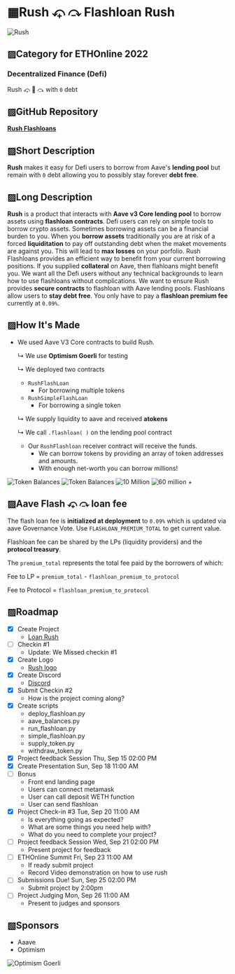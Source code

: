 
#  ▦Rush ⤽ ⤼ Flashloan Rush
![Rush](./images/rush_contracts/rush_contracts.002.jpeg)

## ▨Category for ETHOnline 2022

### **Decentralized Finance (Defi)** 
Rush ⤽ 🎠 ⤼ with `0` debt

## ▨GitHub Repository
[**Rush Flashloans**](https://github.com/mmsaki/flash-loan-rush)

## ▨Short Description
**Rush** makes it easy for Defi users to borrow from Aave's **lending pool** but remain with `0` debt allowing you to possibly stay forever **debt free**.

## ▨Long Description

**Rush** is a product that interacts with **Aave v3 Core lending pool** to borrow assets using **flashloan contracts**. Defi users can rely on simple tools to borrow crypto assets. Sometimes borrowing assets can be a financial burden to you. When you **borrow assets** traditionally you are at risk of a forced **liquiditation** to pay off outstanding debt when the maket movements are against you. This will lead to **max losses** on your porfolio. Rush Flashloans provides an efficient way to benefit from your current borrowing positions. If you supplied **collateral** on Aave, then flahloans might benefit you. We want all the Defi users without any technical backgrounds to learn how to use flashloans without complications. We want to ensure Rush provides **secure contracts** to flashloan with Aave lending pools. Flashloans allow users to **stay debt free**. You only have to pay a **flashloan premium fee** currently at `0.09%`.

## ▨How It's Made

- We used Aave V3 Core contracts to build Rush. 
    
    ↳ We use **Optimism Goerli** for testing 

    ↳ We deployed two contracts
        
    - `RushFlashLoan`
        - For borrowing multiple tokens
    - `RushSimpleFlashLoan`
        - For borrowing a single token
    
    ↳ We supply liquidity to aave and received **atokens**

    ↳ We call `.flashloan( )` on the lending pool contract
        
    - Our `RushFlashloan` receiver contract will receive the funds.
        - We can borrow tokens by providing an array of token addresses and amounts.
        - With enough net-worth you can borrow millions!

![Token Balances](./images/rush_contracts/rush_contracts.003.jpeg)
![Token Balances](./images/rush_contracts/rush_contracts.004.jpeg)
![10 Million](./images/rush_contracts/rush_contracts.005.jpeg)
![60 million +](./images/rush_contracts/rush_contracts.006.jpeg)

## ▨Aave Flash ⤽ ⤼ loan fee

The flash loan fee is **initialized at deployment** to `0.09%` which is updated via aave Governance Vote. Use `FLASHLOAN_PREMIUM_TOTAL` to get current value.

Flashloan fee can be shared by the LPs (liquidity providers) and the **protocol treasury**. 

The `premium_total` represents the total fee paid by the borrowers of which:

Fee to LP = `premium_total` - `flashloan_premium_to_protocol`

Fee to Protocol = `flashloan_premium_to_protocol`

<!-- - Setting Up
    - Ensure we have enough funds when flashloaning
    - Calculate the profitability of liquidating loans vs gas costs
    - Ensure we have access toe the latest protocol user data
    - Fail safe security 
- Aave contracts and registry on Optimism 
    - [V3 Testnet Aave Address on Optimism Görli](https://docs.aave.com/developers/deployed-contracts/v3-testnet-addresses) -->


## ▨Roadmap

- [x] Create Project
    - [Loan Rush](https://ethglobal.com/showcase/rush-8s2mf)
- [ ] Checkin #1
   - Update: We Missed checkin #1
- [x] Create Logo
    - [Rush logo](./images/carousel.png)
- [x] Create Discord
    - [Discord](https://discord.gg/57TA3bHx62)
- [x] Submit Checkin #2 
    - How is the project coming along?
- [x] Create scripts
    - deploy_flashloan.py
    - aave_balances.py
    - run_flashloan.py
    - simple_flashloan.py
    - supply_token.py
    - withdraw_token.py
- [x] Project feedback Session Thu, Sep 15 02:00 PM
- [x] Create Presentation Sun, Sep 18 11:00 AM
- [ ] Bonus
    - Front end landing page
    - Users can connect metamask
    - User can call deposit WETH function
    - User can send flashloan
- [x] Project Check-in #3 Tue, Sep 20 11:00 AM
    - Is everything going as expected?
    - What are some things you need help with?
    - What do you need to complete your project?
- [ ] Project feedback Session Wed, Sep 21 02:00 PM
    - Present project for feedback
- [ ] ETHOnline Summit Fri, Sep 23 11:00 AM
    - If ready submit project
    - Record Video demonstration on how to use rush
- [ ] Submissions Due! Sun, Sep 25 02:00 PM
    - Submit project by 2:00pm
- [ ] Project Judging Mon, Sep 26 11:00 AM
    - Present to judges and sponsors
 

## ▧Sponsors
- Aaave
- Optimism

![Optimism Goerli](./images/rush_contracts/rush_contracts.008.jpeg)
